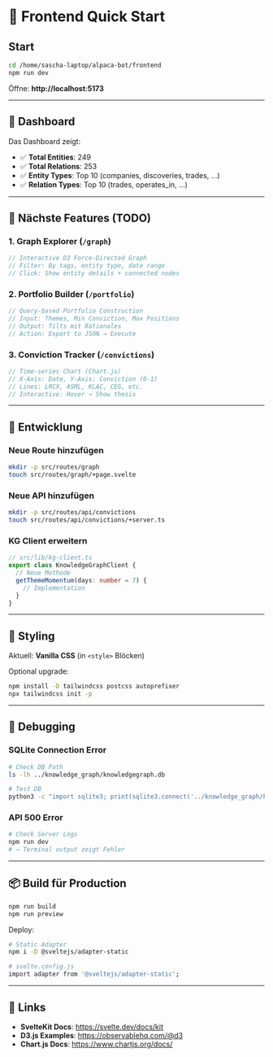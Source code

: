 # 🚀 Frontend Quick Start

## Start

```bash
cd /home/sascha-laptop/alpaca-bot/frontend
npm run dev
```

Öffne: **http://localhost:5173**

---

## 📸 Dashboard

Das Dashboard zeigt:
- ✅ **Total Entities**: 249
- ✅ **Total Relations**: 253
- ✅ **Entity Types**: Top 10 (companies, discoveries, trades, ...)
- ✅ **Relation Types**: Top 10 (trades, operates_in, ...)

---

## 🎯 Nächste Features (TODO)

### 1. Graph Explorer (`/graph`)
```typescript
// Interactive D3 Force-Directed Graph
// Filter: By tags, entity type, date range
// Click: Show entity details + connected nodes
```

### 2. Portfolio Builder (`/portfolio`)
```typescript
// Query-based Portfolio Construction
// Input: Themes, Min Conviction, Max Positions
// Output: Tilts mit Rationales
// Action: Export to JSON → Execute
```

### 3. Conviction Tracker (`/convictions`)
```typescript
// Time-series Chart (Chart.js)
// X-Axis: Date, Y-Axis: Conviction (0-1)
// Lines: LRCX, ASML, KLAC, CEG, etc.
// Interactive: Hover → Show thesis
```

---

## 🔧 Entwicklung

### Neue Route hinzufügen
```bash
mkdir -p src/routes/graph
touch src/routes/graph/+page.svelte
```

### Neue API hinzufügen
```bash
mkdir -p src/routes/api/convictions
touch src/routes/api/convictions/+server.ts
```

### KG Client erweitern
```typescript
// src/lib/kg-client.ts
export class KnowledgeGraphClient {
  // Neue Methode
  getThemeMomentum(days: number = 7) {
    // Implementation
  }
}
```

---

## 🎨 Styling

Aktuell: **Vanilla CSS** (in `<style>` Blöcken)

Optional upgrade:
```bash
npm install -D tailwindcss postcss autoprefixer
npx tailwindcss init -p
```

---

## 🐛 Debugging

### SQLite Connection Error
```bash
# Check DB Path
ls -lh ../knowledge_graph/knowledgegraph.db

# Test DB
python3 -c "import sqlite3; print(sqlite3.connect('../knowledge_graph/knowledgegraph.db').execute('SELECT COUNT(*) FROM entities').fetchone())"
```

### API 500 Error
```bash
# Check Server Logs
npm run dev
# → Terminal output zeigt Fehler
```

---

## 📦 Build für Production

```bash
npm run build
npm run preview
```

Deploy:
```bash
# Static Adapter
npm i -D @sveltejs/adapter-static

# svelte.config.js
import adapter from '@sveltejs/adapter-static';
```

---

## 🔗 Links

- **SvelteKit Docs**: https://svelte.dev/docs/kit
- **D3.js Examples**: https://observablehq.com/@d3
- **Chart.js Docs**: https://www.chartjs.org/docs/


